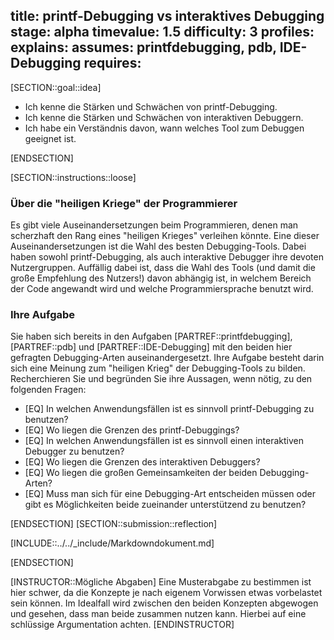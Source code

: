 title: printf-Debugging vs interaktives Debugging
stage: alpha
timevalue: 1.5
difficulty: 3
profiles:
explains:
assumes: printfdebugging, pdb, IDE-Debugging
requires:
---
[SECTION::goal::idea]

- Ich kenne die Stärken und Schwächen von printf-Debugging.
- Ich kenne die Stärken und Schwächen von interaktiven Debuggern.
- Ich habe ein Verständnis davon, wann welches Tool zum Debuggen geeignet ist.

[ENDSECTION]


[SECTION::instructions::loose]

### Über die "heiligen Kriege" der Programmierer

Es gibt viele Auseinandersetzungen beim Programmieren, denen man scherzhaft den Rang eines "heiligen Krieges"
verleihen könnte.
Eine dieser Auseinandersetzungen ist die Wahl des besten Debugging-Tools.
Dabei haben sowohl printf-Debugging, als auch interaktive Debugger ihre devoten Nutzergruppen.
Auffällig dabei ist, dass die Wahl des Tools (und damit die große Empfehlung des Nutzers!) davon abhängig ist,
in welchem Bereich der Code angewandt wird und welche Programmiersprache benutzt wird.

### Ihre Aufgabe

Sie haben sich bereits in den Aufgaben [PARTREF::printfdebugging], [PARTREF::pdb] und [PARTREF::IDE-Debugging] 
mit den beiden hier gefragten Debugging-Arten auseinandergesetzt.
Ihre Aufgabe besteht darin sich eine Meinung zum "heiligen Krieg" der Debugging-Tools zu bilden.
Recherchieren Sie und begründen Sie ihre Aussagen, wenn nötig, zu den folgenden Fragen:

- [EQ] In welchen Anwendungsfällen ist es sinnvoll printf-Debugging zu benutzen?
- [EQ] Wo liegen die Grenzen des printf-Debuggings?
- [EQ] In welchen Anwendungsfällen ist es sinnvoll einen interaktiven Debugger zu benutzen?
- [EQ] Wo liegen die Grenzen des interaktiven Debuggers?
- [EQ] Wo liegen die großen Gemeinsamkeiten der beiden Debugging-Arten?
- [EQ] Muss man sich für eine Debugging-Art entscheiden müssen oder gibt es Möglichkeiten beide zueinander unterstützend 
  zu benutzen?

[ENDSECTION]
[SECTION::submission::reflection]

[INCLUDE::../../_include/Markdowndokument.md]

[ENDSECTION]

[INSTRUCTOR::Mögliche Abgaben]
Eine Musterabgabe zu bestimmen ist hier schwer, da die Konzepte je nach eigenem Vorwissen etwas vorbelastet sein können.
Im Idealfall wird zwischen den beiden Konzepten abgewogen und gesehen, dass man beide zusammen nutzen kann.
Hierbei auf eine schlüssige Argumentation achten.
[ENDINSTRUCTOR]
